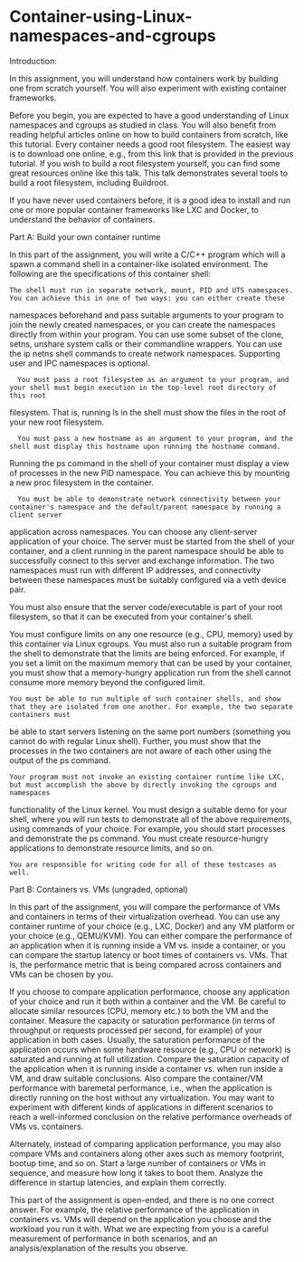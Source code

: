 # Container-using-Linux-namespaces-and-cgroups

Introduction: 

In this assignment, you will understand how containers work by building one from scratch yourself. You will also experiment with existing container
frameworks.

Before you begin, you are expected to have a good understanding of Linux namespaces and cgroups as studied in class. You will also benefit from reading
helpful articles online on how to build containers from scratch, like this tutorial. Every container needs a good root filesystem. The easiest way is to download
one online, e.g., from this link that is provided in the previous tutorial. If you wish to build a root filesystem yourself, you can find some great resources online
like this talk. This talk demonstrates several tools to build a root filesystem, including Buildroot.

If you have never used containers before, it is a good idea to install and run one or more popular container frameworks like LXC and Docker, to understand the
behavior of containers.


Part A: Build your own container runtime


In this part of the assignment, you will write a C/C++ program which will a spawn a command shell in a container-like isolated environment. The following are
the specifications of this container shell:


    The shell must run in separate network, mount, PID and UTS namespaces. You can achieve this in one of two ways: you can either create these
namespaces beforehand and pass suitable arguments to your program to join the newly created namespaces, or you can create the namespaces directly
from within your program. You can use some subset of the clone, setns, unshare system calls or their commandline wrappers. You can use the ip
netns shell commands to create network namespaces. Supporting user and IPC namespaces is optional.
      
      You must pass a root filesystem as an argument to your program, and your shell must begin execution in the top-level root directory of this root
filesystem. That is, running ls in the shell must show the files in the root of your new root filesystem.

      You must pass a new hostname as an argument to your program, and the shell must display this hostname upon running the hostname command.
Running the ps command in the shell of your container must display a view of processes in the new PID namespace. You can achieve this by mounting a
new proc filesystem in the container.

      You must be able to demonstrate network connectivity between your container's namespace and the default/parent namespace by running a client server
application across namespaces. You can choose any client-server application of your choice. The server must be started from the shell of your container,
and a client running in the parent namespace should be able to successfully connect to this server and exchange information. The two namespaces must
run with different IP addresses, and connectivity between these namespaces must be suitably configured via a veth device pair. 

  You must also ensure that
the server code/executable is part of your root filesystem, so that it can be executed from your container's shell.


   You must configure limits on any one resource (e.g., CPU, memory) used by this container via Linux cgroups. You must also run a suitable program from
the shell to demonstrate that the limits are being enforced. For example, if you set a limit on the maximum memory that can be used by your container,
you must show that a memory-hungry application run from the shell cannot consume more memory beyond the configured limit.

    You must be able to run multiple of such container shells, and show that they are isolated from one another. For example, the two separate containers must
be able to start servers listening on the same port numbers (something you cannot do with regular Linux shell). Further, you must show that the processes
in the two containers are not aware of each other using the output of the ps command.

    Your program must not invoke an existing container runtime like LXC, but must accomplish the above by directly invoking the cgroups and namespaces
functionality of the Linux kernel.
    You must design a suitable demo for your shell, where you will run tests to demonstrate all of the above requirements, using commands of your choice. For
example, you should start processes and demonstrate the ps command. You must create resource-hungry applications to demonstrate resource limits, and so on.
    
    You are responsible for writing code for all of these testcases as well.


Part B: Containers vs. VMs (ungraded, optional)


In this part of the assignment, you will compare the performance of VMs and containers in terms of their virtualization overhead. You can use any container
runtime of your choice (e.g., LXC, Docker) and any VM platform or your choice (e.g., QEMU/KVM). You can either compare the performance of an
application when it is running inside a VM vs. inside a container, or you can compare the startup latency or boot times of containers vs. VMs. That is, the
performance metric that is being compared across containers and VMs can be chosen by you.

If you choose to compare application performance, choose any application of your choice and run it both within a container and the VM. Be careful to allocate
similar resources (CPU, memory etc.) to both the VM and the container. Measure the capacity or saturation performance (in terms of throughput or requests
processed per second, for example) of your application in both cases. Usually, the saturation performance of the application occurs when some hardware
resource (e.g., CPU or network) is saturated and running at full utilization. Compare the saturation capacity of the application when it is running inside a
container vs. when run inside a VM, and draw suitable conclusions. Also compare the container/VM performance with baremetal performance, i.e., when the
application is directly running on the host without any virtualization. You may want to experiment with different kinds of applications in different scenarios to
reach a well-informed conclusion on the relative performance overheads of VMs vs. containers.

Alternately, instead of comparing application performance, you may also compare VMs and containers along other axes such as memory footprint, bootup time,
and so on. Start a large number of containers or VMs in sequence, and measure how long it takes to boot them. Analyze the difference in startup latencies, and
explain them correctly.

This part of the assignment is open-ended, and there is no one correct answer. For example, the relative performance of the application in containers vs. VMs
will depend on the application you choose and the workload you run it with. What we are expecting from you is a careful measurement of performance in both
scenarios, and an analysis/explanation of the results you observe.

